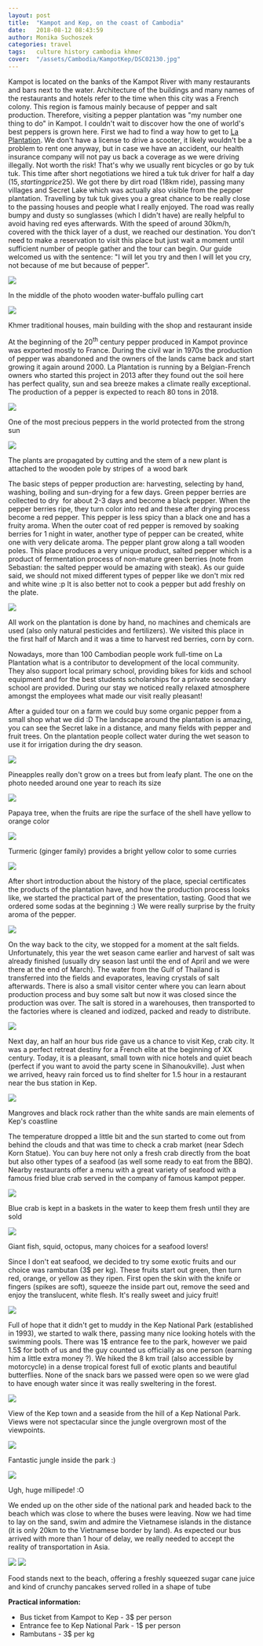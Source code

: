 ```yaml
---
layout: post
title:  "Kampot and Kep, on the coast of Cambodia"
date:   2018-08-12 08:43:59
author: Monika Suchoszek
categories: travel
tags:	culture history cambodia khmer
cover:  "/assets/Cambodia/KampotKep/DSC02130.jpg"
---
```


Kampot is located on the banks of the Kampot River with many restaurants and bars next to the water. Architecture 
of the buildings and many names of the restaurants and hotels refer to the time when this city was a French colony. 
This region is famous mainly because of pepper and salt production. Therefore, visiting a pepper plantation was 
"my number one thing to do" in Kampot. I couldn't wait to discover how the one of world's best peppers is grown 
here. First we had to find a way how to get to <a href="http://kampotpepper.com/">La Plantation</a>. We don't have 
a license to drive a scooter, it likely wouldn't be a problem to rent one anyway, but in case we have an accident, 
our health insurance company will not pay us back a coverage as we were driving illegally. Not worth the risk! 
That's why we usually rent bicycles or go by tuk tuk. This time after short negotiations we hired a tuk tuk 
driver for half a day (15$, starting price 25$). We got there by dirt road (18km ride), passing many villages and 
Secret Lake which was actually also visible from the pepper plantation. Travelling by tuk tuk gives you a great 
chance to be really close to the passing houses and people what I really enjoyed. The road was really bumpy and 
dusty so sunglasses (which I didn't have) are really helpful to avoid having red eyes afterwards. With the speed 
of around 30km/h, covered with the thick layer of a dust, we reached our destination. You don't need to make a 
reservation to visit this place but just wait a moment until sufficient number of people gather and the tour can 
begin. Our guide welcomed us with the sentence: "I will let you try and then I will let you cry, not because of 
me but because of pepper".

<img src="/assets/Cambodia/KampotKep/DSC02130.jpg">
<p class="caption">In the middle of the photo wooden water-buffalo pulling cart</p>
<img src="/assets/Cambodia/KampotKep/DSC02172.jpg">
<p class="caption">Khmer traditional houses, main building with the shop and restaurant inside</p>

At the beginning of the 20<sup>th</sup> century pepper produced in Kampot province was exported mostly to France. 
During the civil war in 1970s the production of pepper was abandoned and the owners of the lands came back and 
start growing it again around 2000. La Plantation is running by a Belgian-French owners who started this project 
in 2013 after they found out the soil here has perfect quality, sun and sea breeze makes a climate really 
exceptional. The production of a pepper is expected to reach 80 tons in 2018.

<img src="/assets/Cambodia/KampotKep/DSC02136.jpg">
<p class="caption">One of the most precious peppers in the world protected from the strong sun</p>
<img src="/assets/Cambodia/KampotKep/DSC02157.jpg">
<p class="caption">The plants are propagated by cutting and the stem of a new plant is attached to the wooden pole by stripes of  a wood bark</p>

The basic steps of pepper production are: harvesting, selecting by hand, washing, boiling and sun-drying for a 
few days. Green pepper berries are collected to dry  for about 2-3 days and 
become a black pepper. When the pepper berries ripe, they turn color into red and these after drying process 
become a red pepper. This pepper is less spicy than a black one and has a fruity aroma. When the outer coat of 
red pepper is removed by soaking berries for 1 night in water, another type of pepper can be created, white one 
with very delicate aroma. The pepper plant grow along a tall wooden poles. This place produces a very unique 
product, salted pepper which is a product of fermentation process of non-mature green berries 
(note from Sebastian: the salted pepper would be amazing with steak). As our guide said, we should not 
mixed different types of pepper like we don't mix red and white wine :p It is also better not to cook a pepper 
but add freshly on the plate.

<img src="/assets/Cambodia/KampotKep/DSC02147.jpg">
<p class="caption">All work on the plantation is done by hand, no machines and chemicals are used (also only natural pesticides and fertilizers). We visited this place in the first half of March and it was a time to harvest red berries, corn by corn.</p>

Nowadays, more than 100 Cambodian people work full-time on La Plantation what is a contributor to 
development of the local community. They also support local primary school, providing bikes for kids and school 
equipment and for the best students scholarships for a private secondary school are provided. During our stay we 
noticed really relaxed atmosphere amongst the employees what made our visit really pleasant! 

After a guided tour on a farm we could buy some organic pepper from a small shop what we did :D The landscape 
around the plantation is amazing, you can see the Secret lake in a distance, and many fields with pepper and 
fruit trees. On the plantation people collect water during the wet season to use it for irrigation during the 
dry season.

<img src="/assets/Cambodia/KampotKep/DSC02139.jpg">
<p class="caption">Pineapples really don't grow on a trees but from leafy plant. The one on the photo needed around one year to reach its size</p>
<img src="/assets/Cambodia/KampotKep/DSC02121.jpg">
<p class="caption">Papaya tree, when the fruits are ripe the surface of the shell have yellow to orange color</p>
<img src="/assets/Cambodia/KampotKep/DSC02126.jpg">
<p class="caption">Turmeric (ginger family) provides a bright yellow color to some curries</p>
<img src="/assets/Cambodia/KampotKep/IMG_20180329_161307045.jpg">
<p class="caption">After short introduction about the history of the place, special certificates the products of the plantation have, 
and how the production process looks like, we started the practical part of the presentation, tasting. Good that 
we ordered some sodas at the beginning :) We were really surprise by the fruity aroma of the pepper.</p>
<img src="/assets/Cambodia/KampotKep/DSC02153.jpg">
<p class="caption"In the late afternoon, warm colors of the plantation...</p>

On the way back to the city, we stopped for a moment at the salt fields. Unfortunately, this year the wet season 
came earlier and harvest of salt was already finished (usually dry season last until the end of April and 
we were there at the end of March). The water from the Gulf of Thailand is transferred into the fields and 
evaporates, leaving crystals of salt afterwards. There is also a small visitor center where you can learn 
about production process and buy some salt but now it was closed since the production was over. The salt is 
stored in a warehouses, then transported to the factories where is cleaned and iodized, packed and ready to 
distribute.

<img src="/assets/Cambodia/KampotKep/IMG_20180329_174233522.jpg">

Next day, an half an hour bus ride gave us a chance to visit Kep, crab city. It was a perfect retreat destiny for 
a French elite at the beginning of XX century. Today, it is a pleasant, small town with nice hotels and quiet 
beach (perfect if you want to avoid the party scene in Sihanoukville). 
Just when we arrived, heavy rain forced us to find shelter for 1.5 hour in a restaurant near the bus station in 
Kep.

<img src="/assets/Cambodia/KampotKep/DSC02176.jpg">
<p class="caption">Mangroves and black rock rather than the white sands are main elements of Kep's coastline</p>

The temperature dropped a little bit and the sun started to come out from behind the clouds and that was time to 
check a crab market (near Sdech Korn Statue). You can buy here not only a fresh crab directly from the boat but 
also other types of a seafood (as well some ready to eat from the BBQ). Nearby restaurants offer a menu with a 
great variety of seafood with a famous fried blue crab served in the company of famous kampot pepper.

<img src="/assets/Cambodia/KampotKep/IMG_20180330_103343404.jpg">
<p class="caption">Blue crab is kept in a baskets in the water to keep them fresh until they are sold</p>
<img src="/assets/Cambodia/KampotKep/IMG_20180330_103528077.jpg">
<p class="caption">Giant fish, squid, octopus, many choices for a seafood lovers!</p>

Since I don't eat seafood, we decided to try some exotic fruits and our choice was rambutan (3$ per kg). 
These fruits start out green, then turn red, orange, or yellow as they ripen. First open the skin with the 
knife or fingers (spikes are soft), squeeze the inside part out, remove the seed and enjoy the translucent, white 
flesh. It's really sweet and juicy fruit!

<img src="/assets/Cambodia/KampotKep/IMG_20180330_145422385.jpg">

Full of hope that it didn't get to muddy in the Kep National Park (established in 1993), we started to walk there, 
passing many nice looking hotels with the swimming pools. There was 1$ entrance fee to the park, however we 
paid 1.5$ for both of us and the guy counted us officially as one person (earning him a little extra money ?). 
We hiked the 8 km trail (also accessible by motorcycle) in a dense tropical forest full of exotic plants and 
beautiful butterflies. None of the snack bars we passed were open so we were glad to have enough water since 
it was really sweltering in the forest.

<img src="/assets/Cambodia/KampotKep/IMG_20180330_113544295.jpg">
<p class="caption">View of the Kep town and a seaside from the hill of a Kep National Park. Views were not spectacular since the jungle overgrown most of the viewpoints.</p>
<img src="/assets/Cambodia/KampotKep/IMG_20180330_115807415.jpg">
<p class="caption">Fantastic jungle inside the park :)</p>
<img src="/assets/Cambodia/KampotKep/IMG_20180330_122834852.jpg">
<p class="caption">Ugh, huge millipede! :O</p>

We ended up on the other side of the national park and headed back to the beach which was close to where the 
buses were leaving. Now we had time to lay on the sand, swim and admire the Vietnamese islands in the distance 
(it is only 20km to the Vietnamese border by land). As expected our bus arrived with more than 1 hour of delay, 
we really needed to accept the reality of transportation in Asia.

<img src="/assets/Cambodia/KampotKep/DSC02203.jpg">
<img src="/assets/Cambodia/KampotKep/DSC02204.jpg">
<p class="caption">Food stands next to the beach, offering a freshly squeezed sugar cane juice and kind of 
crunchy pancakes served rolled in a shape of tube</p>

__Practical information:__
  * Bus ticket from Kampot to Kep - 3$ per person
  * Entrance fee to Kep National Park - 1$ per person
  * Rambutans - 3$ per kg

